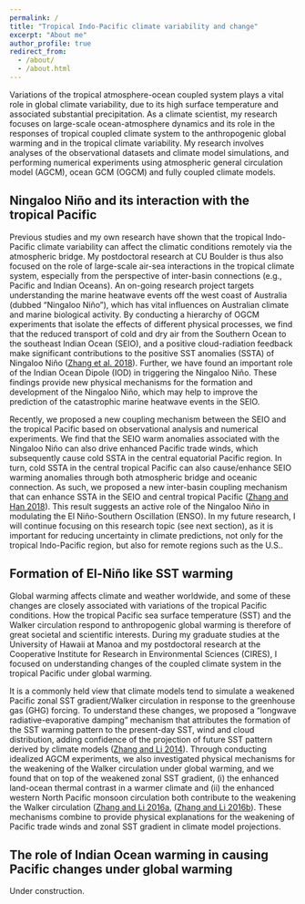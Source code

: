 ```yaml
---
permalink: /
title: "Tropical Indo-Pacific climate variability and change"
excerpt: "About me"
author_profile: true
redirect_from: 
  - /about/
  - /about.html
---
```


Variations of the tropical atmosphere-ocean coupled system plays a vital role in global climate variability, due to its high surface temperature and associated substantial precipitation. As a climate scientist, my research focuses on large-scale ocean-atmosphere dynamics and its role in the responses of tropical coupled climate system to the anthropogenic global warming and in the tropical climate variability. My research involves analyses of the observational datasets and climate model simulations, and performing numerical experiments using atmospheric general circulation model (AGCM), ocean GCM (OGCM) and fully coupled climate models.

Ningaloo Niño and its interaction with the tropical Pacific
------
Previous studies and my own research have shown that the tropical Indo-Pacific climate variability can affect the climatic conditions remotely via the atmospheric bridge. My postdoctoral research at CU Boulder is thus also focused on the role of large-scale air-sea interactions in the tropical climate system, especially from the perspective of inter-basin connections (e.g., Pacific and Indian Oceans). 
An on-going research project targets understanding the marine heatwave events off the west coast of Australia (dubbed “Ningaloo Niño”), which has vital influences on Australian climate and marine biological activity. By conducting a hierarchy of OGCM experiments that isolate the effects of different physical processes, we find that the reduced transport of cold and dry air from the Southern Ocean to the southeast Indian Ocean (SEIO), and a positive cloud-radiation feedback make significant contributions to the positive SST anomalies (SSTA) of Ningaloo Niño ([Zhang et al. 2018](https://journals.ametsoc.org/doi/abs/10.1175/JCLI-D-18-0175.1)). Further, we have found an important role of the Indian Ocean Dipole (IOD) in triggering the Ningaloo Niño. These findings provide new physical mechanisms for the formation and development of the Ningaloo Niño, which may help to improve the prediction of the catastrophic marine heatwave events in the SEIO.  

Recently, we proposed a new coupling mechanism between the SEIO and the tropical Pacific based on observational analysis and numerical experiments. We find that the SEIO warm anomalies associated with the Ningaloo Niño can also drive enhanced Pacific trade winds, which subsequently cause cold SSTA in the central equatorial Pacific region. In turn, cold SSTA in the central tropical Pacific can also cause/enhance SEIO warming anomalies through both atmospheric bridge and oceanic connection. As such, we proposed a new inter-basin coupling mechanism that can enhance SSTA in the SEIO and central tropical Pacific ([Zhang and Han 2018](https://agupubs.onlinelibrary.wiley.com/doi/abs/10.1029/2018GL078579)). This result suggests an active role of the Ningaloo Niño in modulating the El Niño-Southern Oscillation (ENSO). In my future research, I will continue focusing on this research topic (see next section), as it is important for reducing uncertainty in climate predictions, not only for the tropical Indo-Pacific region, but also for remote regions such as the U.S..

Formation of El-Niño like SST warming
------
Global warming affects climate and weather worldwide, and some of these changes are closely associated with variations of the tropical Pacific conditions. How the tropical Pacific sea surface temperature (SST) and the Walker circulation respond to anthropogenic global warming is therefore of great societal and scientific interests. During my graduate studies at the University of Hawaii at Manoa and my postdoctoral research at the Cooperative Institute for Research in Environmental Sciences (CIRES), I focused on understanding changes of the coupled climate system in the tropical Pacific under global warming.

It is a commonly held view that climate models tend to simulate a weakened Pacific zonal SST gradient/Walker circulation in response to the greenhouse gas (GHG) forcing. To understand these changes, we proposed a “longwave radiative-evaporative damping” mechanism that attributes the formation of the SST warming pattern to the present-day SST, wind and cloud distribution, adding confidence of the projection of future SST pattern derived by climate models ([Zhang and Li 2014](https://journals.ametsoc.org/doi/abs/10.1175/JCLI-D-14-00346.1)). Through conducting idealized AGCM experiments, we also investigated physical mechanisms for the weakening of the Walker circulation under global warming, and we found that on top of the weakened zonal SST gradient, (i) the enhanced land-ocean thermal contrast in a warmer climate and (ii) the enhanced western North Pacific monsoon circulation both contribute to the weakening the Walker circulation ([Zhang and Li 2016a](https://link.springer.com/article/10.1007/s00382-016-3123-6), ([Zhang and Li 2016b](https://agupubs.onlinelibrary.wiley.com/doi/full/10.1002/2016GL069282)). These mechanisms combine to provide physical explanations for the weakening of Pacific trade winds and zonal SST gradient in climate model projections.

The role of Indian Ocean warming in causing Pacific changes under global warming
------
Under construction.